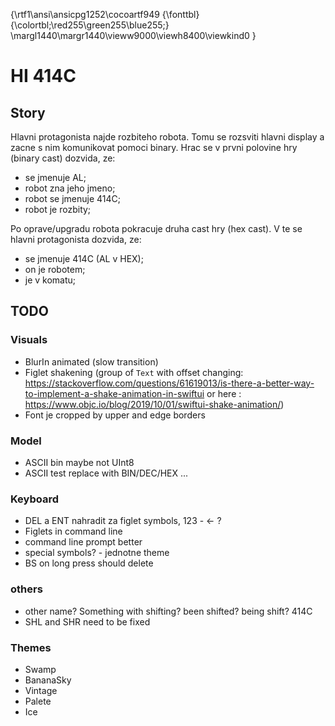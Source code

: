 {\rtf1\ansi\ansicpg1252\cocoartf949
{\fonttbl}
{\colortbl;\red255\green255\blue255;}
\margl1440\margr1440\vieww9000\viewh8400\viewkind0
}

# HI 414C

## Story
Hlavni protagonista najde rozbiteho robota. Tomu se rozsviti hlavni display a zacne s nim komunikovat pomoci binary. Hrac se v prvni polovine hry (binary cast) dozvida, ze:
- se jmenuje AL;
- robot zna jeho jmeno;
- robot se jmenuje 414C;
- robot je rozbity;

Po oprave/upgradu robota pokracuje druha cast hry (hex cast). V te se hlavni protagonista dozvida, ze:
- se jmenuje 414C (AL v HEX);
- on je robotem;
- je v komatu;

## TODO

### Visuals

- BlurIn animated (slow transition)
- Figlet shakening (group of `Text` with offset changing: https://stackoverflow.com/questions/61619013/is-there-a-better-way-to-implement-a-shake-animation-in-swiftui or here : https://www.objc.io/blog/2019/10/01/swiftui-shake-animation/)
- Font je cropped by upper and edge borders

### Model

- ASCII bin maybe not UInt8
- ASCII test replace with BIN/DEC/HEX ...

### Keyboard
- DEL a ENT nahradit za figlet symbols, 123 - <- ?
- Figlets in command line
- command line prompt better
- special symbols? - jednotne theme
- BS on long press should delete

### others
- other name? Something with shifting? been shifted? being shift? 414C
- SHL and SHR need to be fixed

### Themes
- Swamp
- BananaSky
- Vintage
- Palete
- Ice
